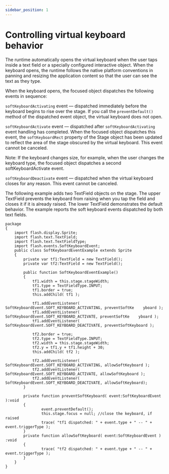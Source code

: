 ```yaml
---
sidebar_position: 1
---
```


# Controlling virtual keyboard behavior

The runtime automatically opens the virtual keyboard when the user taps inside a
text field or a specially configured interactive object. When the keyboard
opens, the runtime follows the native platform conventions in panning and
resizing the application content so that the user can see the text as they type.

When the keyboard opens, the focused object dispatches the following events in
sequence:

`softKeyboardActivating` event — dispatched immediately before the keyboard
begins to rise over the stage. If you call the `preventDefault()` method of the
dispatched event object, the virtual keyboard does not open.

`softKeyboardActivate` event — dispatched after `softKeyboardActivating` event
handling has completed. When the focused object dispatches this event, the
`softKeyboardRect` property of the Stage object has been updated to reflect the
area of the stage obscured by the virtual keyboard. This event cannot be
canceled.

Note: If the keyboard changes size, for example, when the user changes the
keyboard type, the focused object dispatches a second softKeyboardActivate
event.

`softKeyboardDeactivate` event — dispatched when the virtual keyboard closes for
any reason. This event cannot be canceled.

The following example adds two TextField objects on the stage. The upper
TextField prevents the keyboard from raising when you tap the field and closes
it if it is already raised. The lower TextField demonstrates the default
behavior. The example reports the soft keyboard events dispatched by both text
fields.

```
package
{
	import flash.display.Sprite;
	import flash.text.TextField;
	import flash.text.TextFieldType;
	import flash.events.SoftKeyboardEvent;
	public class SoftKeyboardEventExample extends Sprite
	{
		private var tf1:TextField = new TextField();
		private var tf2:TextField = new TextField();

		public function SoftKeyboardEventExample()
		{
			tf1.width = this.stage.stageWidth;
			tf1.type = TextFieldType.INPUT;
			tf1.border = true;
			this.addChild( tf1 );

			tf1.addEventListener( SoftKeyboardEvent.SOFT_KEYBOARD_ACTIVATING, preventSoftKe    yboard );
			tf1.addEventListener( SoftKeyboardEvent.SOFT_KEYBOARD_ACTIVATE, preventSoftKe    yboard );
			tf1.addEventListener( SoftKeyboardEvent.SOFT_KEYBOARD_DEACTIVATE, preventSoftKeyboard );

			tf2.border = true;
			tf2.type = TextFieldType.INPUT;
			tf2.width = this.stage.stageWidth;
			tf2.y = tf1.y + tf1.height + 30;
			this.addChild( tf2 );

			tf2.addEventListener( SoftKeyboardEvent.SOFT_KEYBOARD_ACTIVATING, allowSoftKeyboard );
			tf2.addEventListener( SoftKeyboardEvent.SOFT_KEYBOARD_ACTIVATE, allowSoftKeyboard );
			tf2.addEventListener( SoftKeyboardEvent.SOFT_KEYBOARD_DEACTIVATE, allowSoftKeyboard);
		}

		private function preventSoftKeyboard( event:SoftKeyboardEvent ):void
		{
				event.preventDefault();
				this.stage.focus = null; //close the keyboard, if raised
				trace( "tf1 dispatched: " + event.type + " -- " + event.triggerType );
		}
		private function allowSoftKeyboard( event:SoftKeyboardEvent )    :void
		{
				trace( "tf2 dispatched: " + event.type + " -- " + event.triggerType );
		}
	}
}
```

